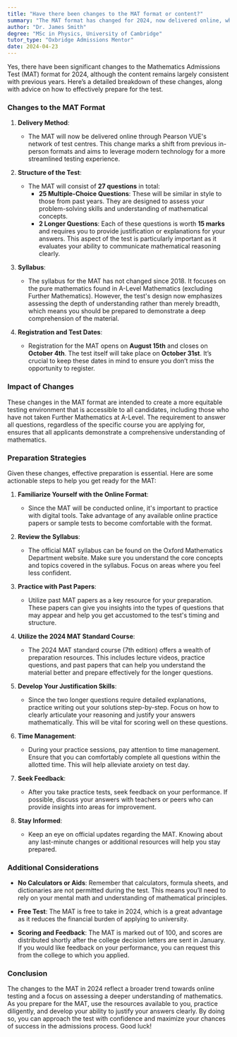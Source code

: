 ```yaml
---
title: "Have there been changes to the MAT format or content?"
summary: "The MAT format has changed for 2024, now delivered online, while content remains similar to previous years. Prepare effectively for the new format."
author: "Dr. James Smith"
degree: "MSc in Physics, University of Cambridge"
tutor_type: "Oxbridge Admissions Mentor"
date: 2024-04-23
---
```


Yes, there have been significant changes to the Mathematics Admissions Test (MAT) format for 2024, although the content remains largely consistent with previous years. Here’s a detailed breakdown of these changes, along with advice on how to effectively prepare for the test.

### Changes to the MAT Format

1. **Delivery Method**:
   - The MAT will now be delivered online through Pearson VUE's network of test centres. This change marks a shift from previous in-person formats and aims to leverage modern technology for a more streamlined testing experience.

2. **Structure of the Test**:
   - The MAT will consist of **27 questions** in total:
     - **25 Multiple-Choice Questions**: These will be similar in style to those from past years. They are designed to assess your problem-solving skills and understanding of mathematical concepts.
     - **2 Longer Questions**: Each of these questions is worth **15 marks** and requires you to provide justification or explanations for your answers. This aspect of the test is particularly important as it evaluates your ability to communicate mathematical reasoning clearly.

3. **Syllabus**:
   - The syllabus for the MAT has not changed since 2018. It focuses on the pure mathematics found in A-Level Mathematics (excluding Further Mathematics). However, the test's design now emphasizes assessing the depth of understanding rather than merely breadth, which means you should be prepared to demonstrate a deep comprehension of the material.

4. **Registration and Test Dates**:
   - Registration for the MAT opens on **August 15th** and closes on **October 4th**. The test itself will take place on **October 31st**. It’s crucial to keep these dates in mind to ensure you don’t miss the opportunity to register.

### Impact of Changes

These changes in the MAT format are intended to create a more equitable testing environment that is accessible to all candidates, including those who have not taken Further Mathematics at A-Level. The requirement to answer all questions, regardless of the specific course you are applying for, ensures that all applicants demonstrate a comprehensive understanding of mathematics.

### Preparation Strategies

Given these changes, effective preparation is essential. Here are some actionable steps to help you get ready for the MAT:

1. **Familiarize Yourself with the Online Format**:
   - Since the MAT will be conducted online, it's important to practice with digital tools. Take advantage of any available online practice papers or sample tests to become comfortable with the format. 

2. **Review the Syllabus**:
   - The official MAT syllabus can be found on the Oxford Mathematics Department website. Make sure you understand the core concepts and topics covered in the syllabus. Focus on areas where you feel less confident.

3. **Practice with Past Papers**:
   - Utilize past MAT papers as a key resource for your preparation. These papers can give you insights into the types of questions that may appear and help you get accustomed to the test's timing and structure. 

4. **Utilize the 2024 MAT Standard Course**:
   - The 2024 MAT standard course (7th edition) offers a wealth of preparation resources. This includes lecture videos, practice questions, and past papers that can help you understand the material better and prepare effectively for the longer questions.

5. **Develop Your Justification Skills**:
   - Since the two longer questions require detailed explanations, practice writing out your solutions step-by-step. Focus on how to clearly articulate your reasoning and justify your answers mathematically. This will be vital for scoring well on these questions.

6. **Time Management**:
   - During your practice sessions, pay attention to time management. Ensure that you can comfortably complete all questions within the allotted time. This will help alleviate anxiety on test day.

7. **Seek Feedback**:
   - After you take practice tests, seek feedback on your performance. If possible, discuss your answers with teachers or peers who can provide insights into areas for improvement.

8. **Stay Informed**:
   - Keep an eye on official updates regarding the MAT. Knowing about any last-minute changes or additional resources will help you stay prepared.

### Additional Considerations

- **No Calculators or Aids**: Remember that calculators, formula sheets, and dictionaries are not permitted during the test. This means you’ll need to rely on your mental math and understanding of mathematical principles.

- **Free Test**: The MAT is free to take in 2024, which is a great advantage as it reduces the financial burden of applying to university.

- **Scoring and Feedback**: The MAT is marked out of 100, and scores are distributed shortly after the college decision letters are sent in January. If you would like feedback on your performance, you can request this from the college to which you applied.

### Conclusion

The changes to the MAT in 2024 reflect a broader trend towards online testing and a focus on assessing a deeper understanding of mathematics. As you prepare for the MAT, use the resources available to you, practice diligently, and develop your ability to justify your answers clearly. By doing so, you can approach the test with confidence and maximize your chances of success in the admissions process. Good luck!
    